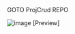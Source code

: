 GOTO ProjCrud REPO

![image](https://github.com/user-attachments/assets/292d9ba2-21a9-4c44-9848-e11eda3b1322)
[Preview]
